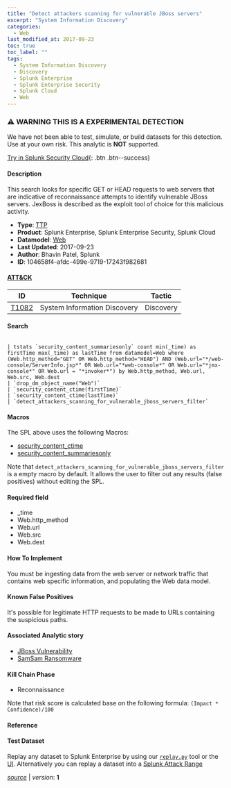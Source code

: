 ```yaml
---
title: "Detect attackers scanning for vulnerable JBoss servers"
excerpt: "System Information Discovery"
categories:
  - Web
last_modified_at: 2017-09-23
toc: true
toc_label: ""
tags:
  - System Information Discovery
  - Discovery
  - Splunk Enterprise
  - Splunk Enterprise Security
  - Splunk Cloud
  - Web
---
```


### ⚠️ WARNING THIS IS A EXPERIMENTAL DETECTION
We have not been able to test, simulate, or build datasets for this detection. Use at your own risk. This analytic is **NOT** supported.


[Try in Splunk Security Cloud](https://www.splunk.com/en_us/cyber-security.html){: .btn .btn--success}

#### Description

This search looks for specific GET or HEAD requests to web servers that are indicative of reconnaissance attempts to identify vulnerable JBoss servers. JexBoss is described as the exploit tool of choice for this malicious activity.

- **Type**: [TTP](https://github.com/splunk/security_content/wiki/Detection-Analytic-Types)
- **Product**: Splunk Enterprise, Splunk Enterprise Security, Splunk Cloud
- **Datamodel**: [Web](https://docs.splunk.com/Documentation/CIM/latest/User/Web)
- **Last Updated**: 2017-09-23
- **Author**: Bhavin Patel, Splunk
- **ID**: 104658f4-afdc-499e-9719-17243f982681


#### [ATT&CK](https://attack.mitre.org/)

| ID             | Technique        |  Tactic             |
| -------------- | ---------------- |-------------------- |
| [T1082](https://attack.mitre.org/techniques/T1082/) | System Information Discovery | Discovery |

#### Search

```

| tstats `security_content_summariesonly` count min(_time) as firstTime max(_time) as lastTime from datamodel=Web where (Web.http_method="GET" OR Web.http_method="HEAD") AND (Web.url="*/web-console/ServerInfo.jsp*" OR Web.url="*web-console*" OR Web.url="*jmx-console*" OR Web.url = "*invoker*") by Web.http_method, Web.url, Web.src, Web.dest 
| `drop_dm_object_name("Web")` 
| `security_content_ctime(firstTime)` 
| `security_content_ctime(lastTime)` 
| `detect_attackers_scanning_for_vulnerable_jboss_servers_filter`
```

#### Macros
The SPL above uses the following Macros:
* [security_content_ctime](https://github.com/splunk/security_content/blob/develop/macros/security_content_ctime.yml)
* [security_content_summariesonly](https://github.com/splunk/security_content/blob/develop/macros/security_content_summariesonly.yml)

Note that `detect_attackers_scanning_for_vulnerable_jboss_servers_filter` is a empty macro by default. It allows the user to filter out any results (false positives) without editing the SPL.

#### Required field
* _time
* Web.http_method
* Web.url
* Web.src
* Web.dest


#### How To Implement
You must be ingesting data from the web server or network traffic that contains web specific information, and populating the Web data model.

#### Known False Positives
It&#39;s possible for legitimate HTTP requests to be made to URLs containing the suspicious paths.

#### Associated Analytic story
* [JBoss Vulnerability](/stories/jboss_vulnerability)
* [SamSam Ransomware](/stories/samsam_ransomware)


#### Kill Chain Phase
* Reconnaissance




Note that risk score is calculated base on the following formula: `(Impact * Confidence)/100`



#### Reference


#### Test Dataset
Replay any dataset to Splunk Enterprise by using our [`replay.py`](https://github.com/splunk/attack_data#using-replaypy) tool or the [UI](https://github.com/splunk/attack_data#using-ui).
Alternatively you can replay a dataset into a [Splunk Attack Range](https://github.com/splunk/attack_range#replay-dumps-into-attack-range-splunk-server)




[*source*](https://github.com/splunk/security_content/tree/develop/detections/experimental/web/detect_attackers_scanning_for_vulnerable_jboss_servers.yml) \| *version*: **1**
